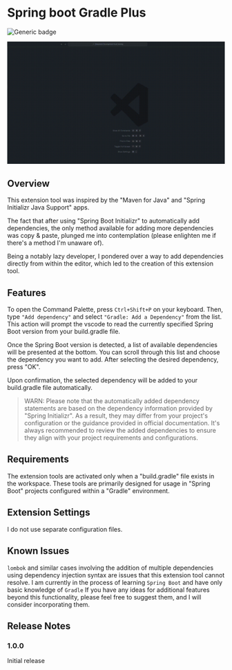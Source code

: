 # Spring boot Gradle Plus

![Generic badge](https://img.shields.io/badge/version-0.0.1-critical.svg)

![Screenshot](images/spring-boot-gradle-plus.gif)

## Overview

This extension tool was inspired by the "Maven for Java" and "Spring Initializr Java Support" apps.

The fact that after using "Spring Boot Initializr" to automatically add dependencies, the only method available for adding more dependencies was copy & paste, plunged me into contemplation (please enlighten me if there's a method I'm unaware of).

Being a notably lazy developer, I pondered over a way to add dependencies directly from within the editor, which led to the creation of this extension tool.

## Features

To open the Command Palette, press `Ctrl+Shift+P` on your keyboard. Then, type `"Add dependency"` and select `"Gradle: Add a Dependency"` from the list. This action will prompt the vscode to read the currently specified Spring Boot version from your build.gradle file.

Once the Spring Boot version is detected, a list of available dependencies will be presented at the bottom. You can scroll through this list and choose the dependency you want to add. After selecting the desired dependency, press "OK".

Upon confirmation, the selected dependency will be added to your build.gradle file automatically.

> WARN: Please note that the automatically added dependency statements are based on the dependency information provided by "Spring Initializr". As a result, they may differ from your project's configuration or the guidance provided in official documentation. It's always recommended to review the added dependencies to ensure they align with your project requirements and configurations.

## Requirements

The extension tools are activated only when a "build.gradle" file exists in the workspace. These tools are primarily designed for usage in "Spring Boot" projects configured within a "Gradle" environment.

## Extension Settings

I do not use separate configuration files.

## Known Issues

`lombok` and similar cases involving the addition of multiple dependencies using dependency injection syntax are issues that this extension tool cannot resolve. I am currently in the process of learning `Spring Boot` and have only basic knowledge of `Gradle` If you have any ideas for additional features beyond this functionality, please feel free to suggest them, and I will consider incorporating them.

## Release Notes

### 1.0.0

Initial release
